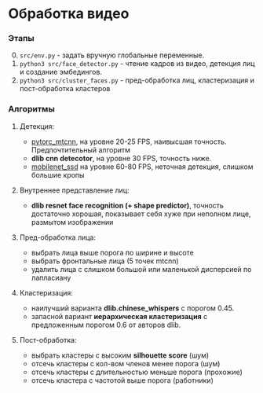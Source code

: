 # Обработка видео

### Этапы

0. ``src/env.py`` - задать вручную глобальные переменные.
1. ``python3 src/face_detector.py`` - чтение кадров из видео, детекция лиц и создание
эмбедингов. 
2. ``python3 src/cluster_faces.py`` - пред-обработка лиц, кластеризация и 
пост-обработка кластеров

### Алгоритмы

1. Детекция:
    - [pytorc_mtcnn](https://github.com/Seanlinx/mtcnn), на уровне 20-25 FPS,
    наивысшая точность. Предпочтительный алгоритм
    - **dlib cnn detecotor**, на уровне 30 FPS, точность ниже.
    - [mobilenet_ssd](https://github.com/yeephycho/tensorflow-face-detection)
    на уровне 60-80 FPS, неточная детекция, слишком большие кропы

2. Внутреннее представление лиц:
    - **dlib resnet face recognition (+ shape predictor)**, точность достаточно
    хорошая, показывает себя хуже при неполном лице, размытом изображении
    
3. Пред-обработка лица:
    - выбрать лица выше порога по ширине и высоте
    - выбрать фронтальные лица (5 точек mtcnn)
    - удалить лица с слишком большой или маленькой дисперсией по лапласиану

4. Кластеризация:
    - наилучший варианта **dlib.chinese_whispers** с порогом 0.45.
    - запасной вариант **иерархическая кластеризация** с предложенным порогом
    0.6 от авторов dlib.
    
5. Пост-обработка:
    - выбрать кластеры с высоким **silhouette score** (шум)
    - отсечь кластеры с кол-вом членов менее порога (шум)
    - отсечь кластеры с длительностью  меньше порога (прохожие)
    - отсечь кластера с частотой выше порога (работники)
